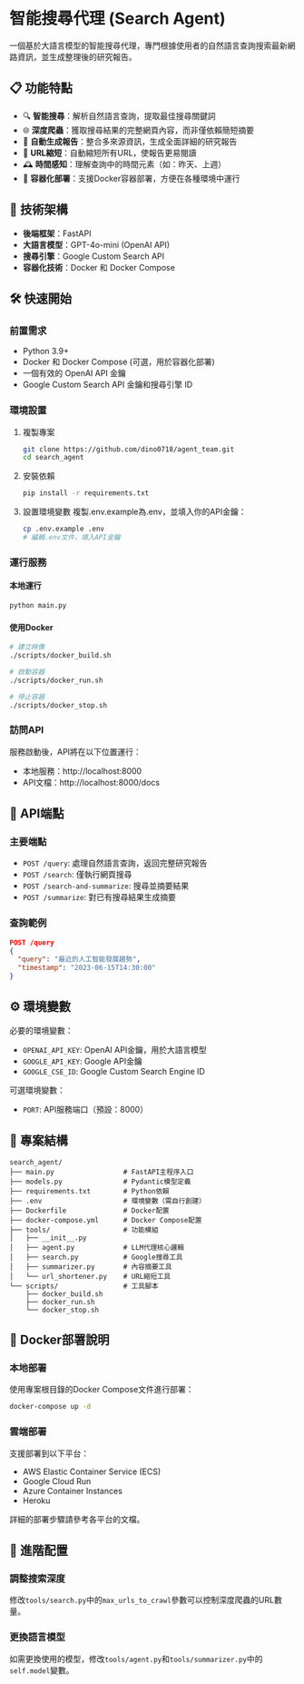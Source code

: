 # 智能搜尋代理 (Search Agent)

一個基於大語言模型的智能搜尋代理，專門根據使用者的自然語言查詢搜索最新網路資訊，並生成整理後的研究報告。

## 📋 功能特點

- 🔍 **智能搜尋**：解析自然語言查詢，提取最佳搜尋關鍵詞
- 🌐 **深度爬蟲**：獲取搜尋結果的完整網頁內容，而非僅依賴簡短摘要
- 📝 **自動生成報告**：整合多來源資訊，生成全面詳細的研究報告
- 🔗 **URL縮短**：自動縮短所有URL，使報告更易閱讀
- 🕰️ **時間感知**：理解查詢中的時間元素（如：昨天、上週）
- 🚀 **容器化部署**：支援Docker容器部署，方便在各種環境中運行

## 🧠 技術架構

- **後端框架**：FastAPI
- **大語言模型**：GPT-4o-mini (OpenAI API)
- **搜尋引擎**：Google Custom Search API
- **容器化技術**：Docker 和 Docker Compose

## 🛠️ 快速開始

### 前置需求

- Python 3.9+
- Docker 和 Docker Compose (可選，用於容器化部署)
- 一個有效的 OpenAI API 金鑰
- Google Custom Search API 金鑰和搜尋引擎 ID

### 環境設置

1. 複製專案
   ```bash
   git clone https://github.com/dino0718/agent_team.git
   cd search_agent
   ```

2. 安裝依賴
   ```bash
   pip install -r requirements.txt
   ```

3. 設置環境變數
   複製.env.example為.env，並填入你的API金鑰：
   ```bash
   cp .env.example .env
   # 編輯.env文件，填入API金鑰
   ```

### 運行服務

#### 本地運行
```bash
python main.py
```

#### 使用Docker
```bash
# 建立映像
./scripts/docker_build.sh

# 啟動容器
./scripts/docker_run.sh

# 停止容器
./scripts/docker_stop.sh
```

### 訪問API
服務啟動後，API將在以下位置運行：
- 本地服務：http://localhost:8000
- API文檔：http://localhost:8000/docs

## 🔄 API端點

### 主要端點
- `POST /query`: 處理自然語言查詢，返回完整研究報告
- `POST /search`: 僅執行網頁搜尋
- `POST /search-and-summarize`: 搜尋並摘要結果
- `POST /summarize`: 對已有搜尋結果生成摘要

### 查詢範例
```json
POST /query
{
  "query": "最近的人工智能發展趨勢",
  "timestamp": "2023-06-15T14:30:00"
}
```

## ⚙️ 環境變數

必要的環境變數：
- `OPENAI_API_KEY`: OpenAI API金鑰，用於大語言模型
- `GOOGLE_API_KEY`: Google API金鑰
- `GOOGLE_CSE_ID`: Google Custom Search Engine ID

可選環境變數：
- `PORT`: API服務端口（預設：8000）

## 📂 專案結構

```
search_agent/
├── main.py                 # FastAPI主程序入口
├── models.py               # Pydantic模型定義
├── requirements.txt        # Python依賴
├── .env                    # 環境變數（需自行創建）
├── Dockerfile              # Docker配置
├── docker-compose.yml      # Docker Compose配置
├── tools/                  # 功能模組
│   ├── __init__.py
│   ├── agent.py            # LLM代理核心邏輯
│   ├── search.py           # Google搜尋工具
│   ├── summarizer.py       # 內容摘要工具
│   └── url_shortener.py    # URL縮短工具
└── scripts/                # 工具腳本
    ├── docker_build.sh
    ├── docker_run.sh
    └── docker_stop.sh
```

## 🐳 Docker部署說明

### 本地部署
使用專案根目錄的Docker Compose文件進行部署：
```bash
docker-compose up -d
```

### 雲端部署
支援部署到以下平台：
- AWS Elastic Container Service (ECS)
- Google Cloud Run
- Azure Container Instances
- Heroku

詳細的部署步驟請參考各平台的文檔。

## 🔧 進階配置

### 調整搜索深度
修改`tools/search.py`中的`max_urls_to_crawl`參數可以控制深度爬蟲的URL數量。

### 更換語言模型
如需更換使用的模型，修改`tools/agent.py`和`tools/summarizer.py`中的`self.model`變數。


